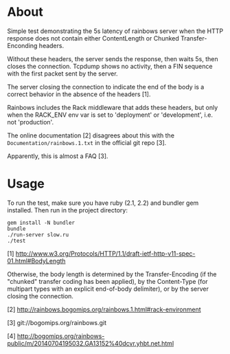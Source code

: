 # About

Simple test demonstrating the 5s latency of rainbows server when the HTTP
response does not contain either ContentLength or Chunked Transfer-Enconding
headers.

Without these headers, the server sends the response, then waits 5s, then
closes the connection. Tcpdump shows no activity, then a FIN sequence with the
first packet sent by the server.

The server closing the connection to indicate the end of the body is a correct behavior
in the absence of the headers [1].

Rainbows includes the Rack middleware that adds these headers, but only when
the RACK\_ENV env var is set to 'deployment' or 'development', i.e. not 'production'.

The online documentation [2] disagrees about this with the
`Documentation/rainbows.1.txt` in the official git repo [3].

Apparently, this is almost a FAQ [3].

# Usage

To run the test, make sure you have ruby (2.1, 2.2) and bundler gem installed.
Then run in the project directory:

    gem install -N bundler
    bundle
    ./run-server slow.ru
    ./test


[1] http://www.w3.org/Protocols/HTTP/1.1/draft-ietf-http-v11-spec-01.html#BodyLength

Otherwise, the body length is determined by the Transfer-Encoding (if the
"chunked" transfer coding has been applied), by the Content-Type (for multipart
types with an explicit end-of-body delimiter), or by the server closing the
connection.

[2] http://rainbows.bogomips.org/rainbows.1.html#rack-environment

[3] git://bogomips.org/rainbows.git

[4] http://bogomips.org/rainbows-public/m/20140704195032.GA13152%40dcvr.yhbt.net.html
